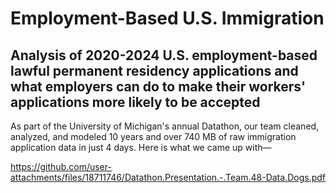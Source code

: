 # Employment-Based U.S. Immigration
## Analysis of 2020-2024 U.S. employment-based lawful permanent residency applications and what employers can do to make their workers' applications more likely to be accepted

As part of the University of Michigan's annual Datathon, our team cleaned, analyzed, and modeled 10 years and over 740 MB of raw immigration application data in just 4 days. Here is what we came up with—


https://github.com/user-attachments/files/18711746/Datathon.Presentation.-.Team.48-Data.Dogs.pdf
